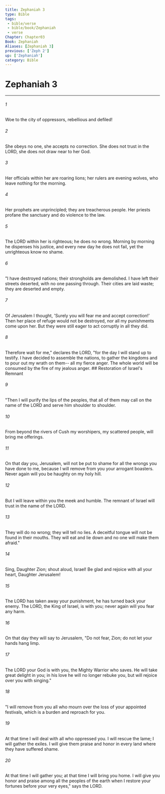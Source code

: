 ```yaml
---
title: Zephaniah 3
type: Bible
tags:
 - bible/verse
 - bible/book/Zephaniah
 - verse
Chapter: Chapter03
Book: Zephaniah
Aliases: [Zephaniah 3]
previous: ['Zeph 2']
up: ['Zephaniah']
category: Bible
---
```

# Zephaniah 3

***


###### 1 
Woe to the city of oppressors, rebellious and defiled! 

###### 2 
She obeys no one, she accepts no correction. She does not trust in the LORD, she does not draw near to her God. 

###### 3 
Her officials within her are roaring lions; her rulers are evening wolves, who leave nothing for the morning. 

###### 4 
Her prophets are unprincipled; they are treacherous people. Her priests profane the sanctuary and do violence to the law. 

###### 5 
The LORD within her is righteous; he does no wrong. Morning by morning he dispenses his justice, and every new day he does not fail, yet the unrighteous know no shame. 

###### 6 
"I have destroyed nations; their strongholds are demolished. I have left their streets deserted, with no one passing through. Their cities are laid waste; they are deserted and empty. 

###### 7 
Of Jerusalem I thought, 'Surely you will fear me and accept correction!' Then her place of refuge would not be destroyed, nor all my punishments come upon her. But they were still eager to act corruptly in all they did. 

###### 8 
Therefore wait for me," declares the LORD, "for the day I will stand up to testify. I have decided to assemble the nations, to gather the kingdoms and to pour out my wrath on them-- all my fierce anger. The whole world will be consumed by the fire of my jealous anger. ## Restoration of Israel's Remnant 

###### 9 
"Then I will purify the lips of the peoples, that all of them may call on the name of the LORD and serve him shoulder to shoulder. 

###### 10 
From beyond the rivers of Cush my worshipers, my scattered people, will bring me offerings. 

###### 11 
On that day you, Jerusalem, will not be put to shame for all the wrongs you have done to me, because I will remove from you your arrogant boasters. Never again will you be haughty on my holy hill. 

###### 12 
But I will leave within you the meek and humble. The remnant of Israel will trust in the name of the LORD. 

###### 13 
They will do no wrong; they will tell no lies. A deceitful tongue will not be found in their mouths. They will eat and lie down and no one will make them afraid." 

###### 14 
Sing, Daughter Zion; shout aloud, Israel! Be glad and rejoice with all your heart, Daughter Jerusalem! 

###### 15 
The LORD has taken away your punishment, he has turned back your enemy. The LORD, the King of Israel, is with you; never again will you fear any harm. 

###### 16 
On that day they will say to Jerusalem, "Do not fear, Zion; do not let your hands hang limp. 

###### 17 
The LORD your God is with you, the Mighty Warrior who saves. He will take great delight in you; in his love he will no longer rebuke you, but will rejoice over you with singing." 

###### 18 
"I will remove from you all who mourn over the loss of your appointed festivals, which is a burden and reproach for you. 

###### 19 
At that time I will deal with all who oppressed you. I will rescue the lame; I will gather the exiles. I will give them praise and honor in every land where they have suffered shame. 

###### 20 
At that time I will gather you; at that time I will bring you home. I will give you honor and praise among all the peoples of the earth when I restore your fortunes before your very eyes," says the LORD. 
